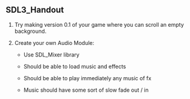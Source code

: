 ## SDL3_Handout

1. Try making version 0.1 of your game where you can scroll an empty background.

2. Create your own Audio Module:

   * Use SDL_Mixer library

   * Should be able to load music and effects

   * Should be able to play immediately any music of fx

   * Music should have some sort of slow fade out / in